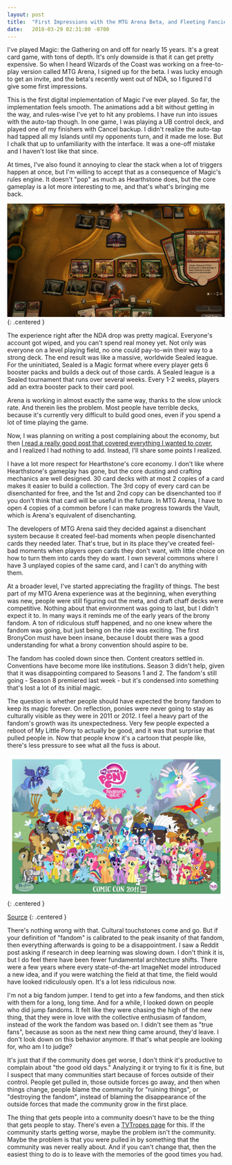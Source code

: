 ```yaml
---
layout: post
title:  "First Impressions with the MTG Arena Beta, and Fleeting Fancies"
date:   2018-03-29 02:31:00 -0700
---
```


I've played Magic: the Gathering on and off for nearly 15 years. It's a
great card game, with tons of depth. It's only downside is that it can get
pretty expensive. So when I heard
Wizards of the Coast was working on a free-to-play version called MTG Arena, I
signed up for the beta. I was lucky enough to get an invite, and the beta's
recently went out of NDA, so I figured I'd give some first impressions.

This is the first digital implementation of Magic I've
ever played. So far, the implementation feels smooth.
The animations add a bit without getting in the way, and rules-wise I've yet
to hit any problems. I have run into issues with the auto-tap though. In one game,
I was playing a UB control deck, and played one of my finishers with Cancel
backup. I didn't realize the auto-tap had tapped all my Islands until my
opponents turn, and it made me lose. But I chalk that up to unfamiliarity
with the interface. It was a one-off mistake and I haven't lost like that since.

At times, I've also found it annoying to clear the stack
when a lot of triggers happen at once, but I'm willing to accept that as a
consequence of Magic's rules engine. It doesn't "pop" as much as Hearthstone
does, but the core gameplay is a lot more interesting to me, and that's what's
bringing me back.

![Picture of Magic Arena](/public/magic-arena/arena.png)
{: .centered }

The experience right after the NDA drop was pretty magical.
Everyone's account got wiped, and you can't spend real money yet.
Not only was everyone on a level playing
field, no one could pay-to-win their way to a strong deck.
The end result was like a massive, worldwide Sealed league. For the
uninitiated, Sealed is a Magic format where every player gets 6 booster packs
and builds a deck out of those cards.
A Sealed league is a Sealed tournament that runs over several weeks.
Every 1-2 weeks, players add an extra booster pack to their card pool.

Arena is working in almost exactly the same way, thanks to the slow unlock rate.
And therein lies the problem. Most people have terrible decks, because it's
currently very difficult to build good ones, even if you spend a lot of time
playing the game.

Now, I was planning on writing a post complaining about the economy,
but then [I read a really good post that covered everything I wanted to cover](https://rngeternal.com/2018/03/28/going-deep-analyzing-the-mtga-economy/),
and I realized I had nothing to add.
Instead, I'll share some points I realized.

I have a lot more respect for Hearthstone's core economy. I don't like
where Hearthstone's gameplay has gone, but the core dusting and crafting
mechanics are well designed. 30 card decks with at most 2 copies of a card
makes it easier to build a collection. The 3rd copy of every card can be
disenchanted for free, and the 1st and 2nd copy can be disenchanted too if you
don't think that card will be useful in the future.
In MTG Arena, I have to open 4 copies of a common before I can make progress
towards the Vault, which is Arena's equivalent of disenchanting.

The developers of MTG Arena said they decided against a disenchant system
because it created feel-bad moments when people disenchanted cards they needed
later. That's true, but in its place they've created feel-bad
moments when players open cards they don't want, with little choice on how
to turn them into cards they do want. I own several commons where I have 3 unplayed
copies of the same card, and I can't do anything with them.

At a broader level, I've started appreciating the fragility of things.
The best part of my MTG Arena experience was at the beginning, when everything was new,
people were still figuring out the meta, and draft chaff decks were competitive.
Nothing about that environment was going to last, but I didn't expect it to.
In many ways it reminds me of the early years of the brony fandom. A ton of
ridiculous stuff happened, and no one knew where the fandom was going, but just
being on the ride was exciting. The first BronyCon must have been insane, because
I doubt there was a good understanding for what a brony convention should aspire
to be.

The fandom has cooled down since then. Content creators settled in. Conventions
have become more like institutions. Season 3 didn't help, given that it was
disappointing compared to Seasons 1 and 2. The fandom's
still going - Season 8 premiered last week - but it's condensed into something
that's lost a lot of its initial magic.

The question is whether people should have expected the brony fandom to keep
its magic forever. On reflection, ponies were never going to stay as culturally
visible as they were in 2011 or 2012. I feel a heavy part of the fandom's growth was
its unexpectedness. Very few people expected a reboot of My Little Pony
to actually be good, and it was that surprise that pulled people in. Now that
people know it's a cartoon that people like, there's less pressure to see what
all the fuss is about.

![MLP poster from Comic Con 2011](/public/magic-arena/ponyposter.png)
{: .centered }

[Source](https://ponycomicconposter.deviantart.com/art/16k-Pony-Con-Poster-w-logos-251869643)
{: .centered }

There's nothing wrong with that. Cultural touchstones come and go. But if your definition of "fandom"
is calibrated to the peak insanity of that fandom, then
everything afterwards is going to be a disappointment. I saw a Reddit post asking if research in deep learning was
slowing down. I don't think it is, but I do feel there have been fewer
fundamental architecture shifts. There were a few years where every
state-of-the-art ImageNet model introduced a new idea, and if you were watching
the field at that time, the field would have looked ridiculously open. It's a
lot less ridiculous now.

I'm not a big fandom jumper. I tend to get into a
few fandoms, and then stick with them for a long, long time. And for a while,
I looked down on people who did jump fandoms. It felt like they were
chasing the high of the new thing, that they were in love with the collective
enthusiasm of fandom, instead of the work the fandom was based on. I didn't
see them as "true fans", because as soon as the next new thing came around,
they'd leave.
I don't look down on this behavior anymore. If that's what people are looking
for, who am I to judge?

It's just that if the community does get worse, I don't think
it's productive to complain about "the good old days."
Analyzing it or trying to fix it is fine,
but I suspect that many communities start because of forces outside of their
control. People get pulled in, those outside forces go away, and then when
things change, people blame the community for "ruining things", or
"destroying the fandom", instead of blaming
the disappearance of the outside forces that made the community grow in the
first place.

The thing that gets people into a community doesn't have to be the thing that
gets people to stay. There's even a [TVTropes page](http://tvtropes.org/pmwiki/pmwiki.php/JustForFun/ComeForTheXStayForTheY)
for this. If the community starts getting worse, maybe the problem isn't
the community. Maybe the problem is that you were pulled in by something that
the community was never really about. And if you can't
change that, then the easiest thing to do is to leave with the memories of the
good times you had.
